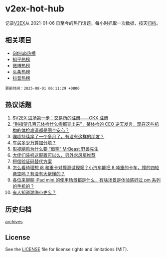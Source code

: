 # v2ex-hot-hub

 记录[V2EX](https://www.v2ex.com/)从 2021-01-06 日至今的热门话题。每小时抓取一次数据，按天[归档](archives)。
 
 ## 相关项目

- [GitHub热榜](https://github.com/lonnyzhang423/github-hot-hub)
- [知乎热榜](https://github.com/lonnyzhang423/zhihu-hot-hub)
- [微博热榜](https://github.com/lonnyzhang423/weibo-hot-hub)
- [头条热榜](https://github.com/lonnyzhang423/toutiao-hot-hub)
- [抖音热榜](https://github.com/lonnyzhang423/douyin-hot-hub)


 `更新时间：2025-08-01 06:11:29 +0800`

## 热议话题

1. [$V2EX 进场第一步：交易所的注册——OKX 注册](https://www.v2ex.com/t/1149014)
1. [“别指望几百元体检什么病都查出来”，某体检的 CEO 逆天发言，现在这些机构的体检难道都是图个安心？](https://www.v2ex.com/t/1148923)
1. [喉咙持续痒了一个多月了，有没有这样的朋友？](https://www.v2ex.com/t/1148938)
1. [车买多少万算加分项？](https://www.v2ex.com/t/1148976)
1. [影视飓风为什么要 “借鉴” MrBeast 野兽先生](https://www.v2ex.com/t/1148955)
1. [大佬们装机这配置可以么，另外求风扇推荐](https://www.v2ex.com/t/1148901)
1. [短信验证码替代方案](https://www.v2ex.com/t/1148960)
1. [怎么看待理想 i8 和重卡对撞测试视频？小汽车能把 8 吨重的卡车，撞的四轮悬空吗？有没有大佬懂的？](https://www.v2ex.com/t/1148933)
1. [各位来聊聊 iPad mini 的使用场景都是什么，有啥场景是体验感好过 pm 系列的手机的？](https://www.v2ex.com/t/1148920)
1. [有人知道渤海小吏么？](https://www.v2ex.com/t/1148947)

## 历史归档

[archives](archives)

## License

See the [LICENSE](LICENSE) file for license rights and limitations (MIT).
